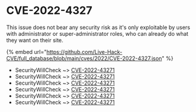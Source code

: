 # CVE-2022-4327

This issue does not bear any security risk as it's only exploitable by users with administrator or super-administrator roles, who can already do what they want on their site.

{% embed url="https://github.com/Live-Hack-CVE/full_database/blob/main/cves/2022/CVE-2022-4327.json" %}


* SecurityWillCheck ~> [CVE-2022-43271](https://www.alice-snow.ru/2022/database/cve-2022-4327/cve-2022-43271-securitywillcheck)
* SecurityWillCheck ~> [CVE-2022-43271](https://www.alice-snow.ru/2022/database/cve-2022-4327/cve-2022-43271-securitywillcheck)
* SecurityWillCheck ~> [CVE-2022-43271](https://www.alice-snow.ru/2022/database/cve-2022-4327/cve-2022-43271-securitywillcheck)
* SecurityWillCheck ~> [CVE-2022-43271](https://www.alice-snow.ru/2022/database/cve-2022-4327/cve-2022-43271-securitywillcheck)
* SecurityWillCheck ~> [CVE-2022-43271](https://www.alice-snow.ru/2022/database/cve-2022-4327/cve-2022-43271-securitywillcheck)
* SecurityWillCheck ~> [CVE-2022-43271](https://www.alice-snow.ru/2022/database/cve-2022-4327/cve-2022-43271-securitywillcheck)